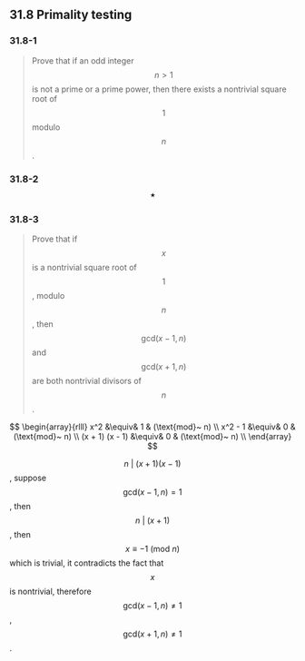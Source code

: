 ## 31.8 Primality testing

### 31.8-1

> Prove that if an odd integer $$n > 1$$ is not a prime or a prime power, then there exists a nontrivial square root of $$1$$ modulo $$n$$.


### 31.8-2 $$\star$$

### 31.8-3

> Prove that if $$x$$ is a nontrivial square root of $$1$$, modulo $$n$$, then $$\text{gcd}(x - 1, n)$$ and $$\text{gcd}(x + 1, n)$$ are both nontrivial divisors of $$n$$.

$$
\begin{array}{rlll}
x^2 &\equiv& 1 & (\text{mod}~ n) \\
x^2 - 1 &\equiv& 0 & (\text{mod}~ n) \\
(x + 1) (x - 1) &\equiv& 0 & (\text{mod}~ n) \\
\end{array}
$$

$$n ~|~ (x + 1)(x - 1)$$, suppose $$\text{gcd}(x - 1, n) = 1$$, then $$n ~|~ (x + 1)$$, then $$x \equiv -1 ~(\text{mod}~ n)$$ which is trivial, it contradicts the fact that $$x$$ is nontrivial, therefore $$\text{gcd}(x - 1, n) \ne 1$$, $$\text{gcd}(x + 1, n) \ne 1$$.
